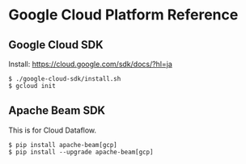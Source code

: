 # Google Cloud Platform Reference

## Google Cloud SDK
Install: https://cloud.google.com/sdk/docs/?hl=ja

```
$ ./google-cloud-sdk/install.sh
$ gcloud init
```

## Apache Beam SDK
This is for Cloud Dataflow.

```
$ pip install apache-beam[gcp]
$ pip install --upgrade apache-beam[gcp]
```
